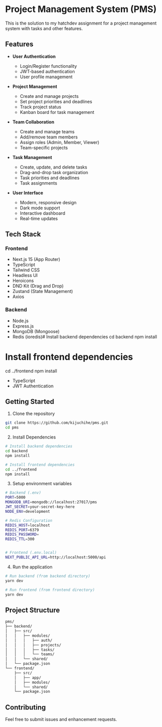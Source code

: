 # Project Management System (PMS)

This is the solution to my hatchdev assignment for a project management system with tasks and other features.

## Features

- **User Authentication**
  - Login/Register functionality
  - JWT-based authentication
  - User profile management

- **Project Management**
  - Create and manage projects
  - Set project priorities and deadlines
  - Track project status
  - Kanban board for task management

- **Team Collaboration**
  - Create and manage teams
  - Add/remove team members
  - Assign roles (Admin, Member, Viewer)
  - Team-specific projects

- **Task Management**
  - Create, update, and delete tasks
  - Drag-and-drop task organization
  - Task priorities and deadlines
  - Task assignments

- **User Interface**
  - Modern, responsive design
  - Dark mode support
  - Interactive dashboard
  - Real-time updates

## Tech Stack

### Frontend
- Next.js 15 (App Router)
- TypeScript
- Tailwind CSS
- Headless UI
- Heroicons
- DND Kit (Drag and Drop)
- Zustand (State Management)
- Axios

### Backend
- Node.js
- Express.js
- MongoDB (Mongoose)
- Redis (ioredis)# Install backend dependencies
cd backend
npm install

# Install frontend dependencies
cd ../frontend
npm install
- TypeScript
- JWT Authentication

## Getting Started

1. Clone the repository
```bash
git clone https://github.com/kijuchihe/pms.git
cd pms
```

2. Install Dependencies

```bash
# Install backend dependencies
cd backend
npm install

# Install frontend dependencies
cd ../frontend
npm install
```

3. Setup environment variables

```bash
# Backend (.env)
PORT=5000
MONGODB_URI=mongodb://localhost:27017/pms
JWT_SECRET=your-secret-key-here
NODE_ENV=development

# Redis Configuration
REDIS_HOST=localhost
REDIS_PORT=6379
REDIS_PASSWORD=
REDIS_TTL=300


# Frontend (.env.local)
NEXT_PUBLIC_API_URL=http://localhost:5000/api
```

4. Run the application

```bash
# Run backend (from backend directory)
yarn dev

# Run frontend (from frontend directory)
yarn dev
```

## Project Structure

```txt
pms/
├── backend/
│   ├── src/
│   │   ├── modules/
│   │   │   ├── auth/
│   │   │   ├── projects/
│   │   │   ├── tasks/
│   │   │   └── teams/
│   │   └── shared/
│   └── package.json
└── frontend/
    ├── src/
    │   ├── app/
    │   ├── modules/
    │   └── shared/
    └── package.json
```

## Contributing
Feel free to submit issues and enhancement requests.